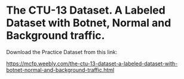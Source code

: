 # The CTU-13 Dataset. A Labeled Dataset with Botnet, Normal and Background traffic. 
Download the Practice Dataset from this link:

https://mcfp.weebly.com/the-ctu-13-dataset-a-labeled-dataset-with-botnet-normal-and-background-traffic.html 
